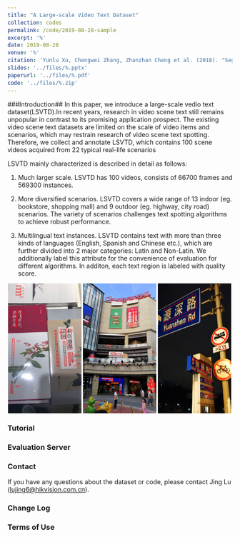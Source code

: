 ```yaml
---
title: "A Large-scale Video Text Dataset"
collection: codes
permalink: /code/2019-08-28-sample
excerpt: '%'
date: 2019-08-28
venue: '%'
citation: 'Yunlu Xu, Chengwei Zhang, Zhanzhan Cheng et al. (2018). "Segregated Temporal Assembly Recurrent Networks for Weakly Supervised Multiple Action Detection." <i>November 11</i>. 1(1).' 
slides: '../files/%.pptx'
paperurl: '../files/%.pdf'
code: '../files/%.zip'
---
```


###Introduction##
In this paper, we introduce a large-scale vedio text dataset(LSVTD).In recent years, research in video scene text 
still remains unpopular in contrast to its promising application prospect. The existing
video scene text datasets are limited on the scale of video items and scenarios, which may
restrain research of video scene text spotting. Therefore, we collect
and annotate LSVTD, which contains
100 scene videos acquired from 22 typical real-life scenarios

LSVTD mainly characterized is described in detail as follows:

1. Much larger scale. LSVTD has 100 videos, consists of 66700 frames and 569300 instances.

2. More diversified scenarios. LSVTD covers a wide
range of 13 indoor (eg. bookstore, shopping mall) and 9 outdoor
(eg. highway, city road) scenarios. The variety of scenarios challenges text spotting
algorithms to achieve robust performance. 

3. Multilingual text instances.
LSVTD contains text with more than three kinds of languages
(English, Spanish and Chinese etc.), which are further divided
into 2 major categories: Latin and Non-Latin. We additionally
label this attribute for the convenience of evaluation for different
algorithms. In additon, each text region is labeled with quality score.

<center><img src="../images/dataset_sample.png" align="center"/></center>

### Tutorial ##

<!-- ### Files ##
* [Paper](?????????????????????????)
* [Dataset](????????????????????????????????) -->

### Evaluation Server ##

### Contact ##

If you have any questions about the dataset or code, please contact Jing Lu (lujing6@hikvision.com.cn).

### Change Log ##

### Terms of Use ##
